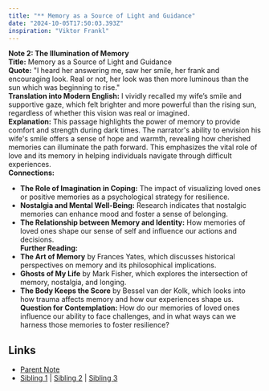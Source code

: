 ```yaml
---
title: "** Memory as a Source of Light and Guidance"
date: "2024-10-05T17:50:03.393Z"
inspiration: "Viktor Frankl"
---
```


  
**Note 2: The Illumination of Memory**  
**Title:** Memory as a Source of Light and Guidance  
**Quote:** "I heard her answering me, saw her smile, her frank and encouraging look. Real or not, her look was then more luminous than the sun which was beginning to rise."  
**Translation into Modern English:** I vividly recalled my wife’s smile and supportive gaze, which felt brighter and more powerful than the rising sun, regardless of whether this vision was real or imagined.  
**Explanation:** This passage highlights the power of memory to provide comfort and strength during dark times. The narrator's ability to envision his wife's smile offers a sense of hope and warmth, revealing how cherished memories can illuminate the path forward. This emphasizes the vital role of love and its memory in helping individuals navigate through difficult experiences.  
**Connections:**  
- **The Role of Imagination in Coping:** The impact of visualizing loved ones or positive memories as a psychological strategy for resilience.  
- **Nostalgia and Mental Well-Being:** Research indicates that nostalgic memories can enhance mood and foster a sense of belonging.  
- **The Relationship between Memory and Identity:** How memories of loved ones shape our sense of self and influence our actions and decisions.  
**Further Reading:**  
- **The Art of Memory** by Frances Yates, which discusses historical perspectives on memory and its philosophical implications.  
- **Ghosts of My Life** by Mark Fisher, which explores the intersection of memory, nostalgia, and longing.  
- **The Body Keeps the Score** by Bessel van der Kolk, which looks into how trauma affects memory and how our experiences shape us.  
**Question for Contemplation:** How do our memories of loved ones influence our ability to face challenges, and in what ways can we harness those memories to foster resilience?  


## Links

- [Parent Note](/parent-note.md)
- [Sibling 1](/zettel1.md) | [Sibling 2](/zettel2.md) | [Sibling 3](/zettel3.md)
